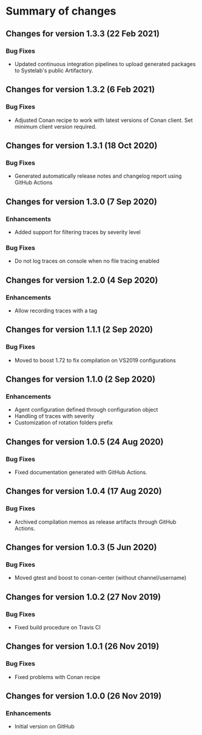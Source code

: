 # Summary of changes

## Changes for version 1.3.3 (22 Feb 2021)

### Bug Fixes

- Updated continuous integration pipelines to upload generated packages to Systelab's public Artifactory.


## Changes for version 1.3.2 (6 Feb 2021)

### Bug Fixes

- Adjusted Conan recipe to work with latest versions of Conan client. Set minimum client version required.


## Changes for version 1.3.1 (18 Oct 2020)

### Bug Fixes

- Generated automatically release notes and changelog report using GitHub Actions


## Changes for version 1.3.0 (7 Sep 2020)

### Enhancements

- Added support for filtering traces by severity level

### Bug Fixes

- Do not log traces on console when no file tracing enabled


## Changes for version 1.2.0 (4 Sep 2020)

### Enhancements

- Allow recording traces with a tag


## Changes for version 1.1.1 (2 Sep 2020)

### Bug Fixes

- Moved to boost 1.72 to fix compilation on VS2019 configurations


## Changes for version 1.1.0 (2 Sep 2020)

### Enhancements

- Agent configuration defined through configuration object
- Handling of traces with severity
- Customization of rotation folders prefix


## Changes for version 1.0.5 (24 Aug 2020)

### Bug Fixes

- Fixed documentation generated with GitHub Actions.


## Changes for version 1.0.4 (17 Aug 2020)

### Bug Fixes

- Archived compilation memos as release artifacts through GitHub Actions.


## Changes for version 1.0.3 (5 Jun 2020)

### Bug Fixes

- Moved gtest and boost to conan-center (without channel/username)


## Changes for version 1.0.2 (27 Nov 2019)

### Bug Fixes

- Fixed build procedure on Travis CI


## Changes for version 1.0.1 (26 Nov 2019)

### Bug Fixes

- Fixed problems with Conan recipe


## Changes for version 1.0.0 (26 Nov 2019)

### Enhancements

- Initial version on GitHub


